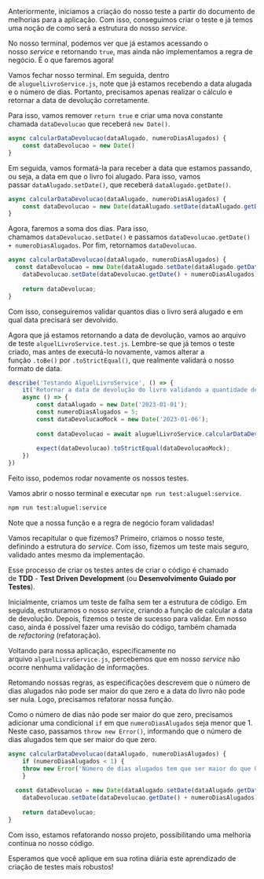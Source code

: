 Anteriormente, iniciamos a criação do nosso teste a partir do documento de melhorias para a aplicação. Com isso, conseguimos criar o teste e já temos uma noção de como será a estrutura do nosso _service_.

No nosso terminal, podemos ver que já estamos acessando o nosso _service_ e retornando `true`, mas ainda não implementamos a regra de negócio. É o que faremos agora!

Vamos fechar nosso terminal. Em seguida, dentro de `aluguelLivroService.js`, note que já estamos recebendo a data alugada e o número de dias. Portanto, precisamos apenas realizar o cálculo e retornar a data de devolução corretamente.

Para isso, vamos remover `return true` e criar uma nova constante chamada `dataDevolucao` que receberá `new Date()`.

```js
async calcularDataDevolucao(dataAlugado, numeroDiasAlugados) {
    const dataDevolucao = new Date() 
}
```

Em seguida, vamos formatá-la para receber a data que estamos passando, ou seja, a data em que o livro foi alugado. Para isso, vamos passar `dataAlugado.setDate()`, que receberá `dataAlugado.getDate()`.

```js
async calcularDataDevolucao(dataAlugado, numeroDiasAlugados) {
    const dataDevolucao = new Date(dataAlugado.setDate(dataAlugado.getDate())) 
}
```

Agora, faremos a soma dos dias. Para isso, chamamos `dataDevolucao.setDate()` e passamos `dataDevolucao.getDate() + numeroDiasAlugados`. Por fim, retornamos `dataDevolucao`.

```js
async calcularDataDevolucao(dataAlugado, numeroDiasAlugados) {
  const dataDevolucao = new Date(dataAlugado.setDate(dataAlugado.getDate()));
    dataDevolucao.setDate(dataDevolucao.getDate() + numeroDiasAlugados);
    
    return dataDevolucao;
}
```

Com isso, conseguiremos validar quantos dias o livro será alugado e em qual data precisará ser devolvido.

Agora que já estamos retornando a data de devolução, vamos ao arquivo de teste `alguelLivroService.test.js`. Lembre-se que já temos o teste criado, mas antes de executá-lo novamente, vamos alterar a função `.toBe()` por `.toStrictEqual()`, que realmente validará o nosso formato de data.

```js
describe('Testando AlguelLivroService', () => {
    it('Retornar a data de devolução do livro validando a quantidade de dias alugados', 
    async () => {
        const dataAlugado = new Date('2023-01-01');
        const numeroDiasAlugados = 5;
        const dataDevolucaoMock = new Date('2023-01-06');
        
        const dataDevolucao = await aluguelLivroService.calcularDataDevolucao(dataAlugado, numeroDiasAlugados);
        
        expect(dataDevolucao).toStrictEqual(dataDevolucaoMock);
    })
})
```

Feito isso, podemos rodar novamente os nossos testes.

Vamos abrir o nosso terminal e executar `npm run test:aluguel:service`.

```bash
npm run test:aluguel:service
```

Note que a nossa função e a regra de negócio foram validadas!

Vamos recapitular o que fizemos? Primeiro, criamos o nosso teste, definindo a estrutura do _service_. Com isso, fizemos um teste mais seguro, validado antes mesmo da implementação.

Esse processo de criar os testes antes de criar o código é chamado de **TDD** - **Test Driven Development** (ou **Desenvolvimento Guiado por Testes**).

Inicialmente, criamos um teste de falha sem ter a estrutura de código. Em seguida, estruturamos o nosso _service_, criando a função de calcular a data de devolução. Depois, fizemos o teste de sucesso para validar. Em nosso caso, ainda é possível fazer uma revisão do código, também chamada de _refactoring_ (refatoração).

Voltando para nossa aplicação, especificamente no arquivo `alguelLivroService.js`, percebemos que em nosso _service_ não ocorre nenhuma validação de informações.

Retomando nossas regras, as especificações descrevem que o número de dias alugados não pode ser maior do que zero e a data do livro não pode ser nula. Logo, precisamos refatorar nossa função.

Como o número de dias não pode ser maior do que zero, precisamos adicionar uma condicional `if` em que `numeroDiasAlugados` seja menor que 1. Neste caso, passamos `throw new Error()`, informando que o número de dias alugados tem que ser maior do que zero.

```js
async calcularDataDevolucao(dataAlugado, numeroDiasAlugados) {
    if (numeroDiasAlugados < 1) {
    throw new Error('Número de dias alugados tem que ser maior do que 0')
    }
    
  const dataDevolucao = new Date(dataAlugado.setDate(dataAlugado.getDate()));
    dataDevolucao.setDate(dataDevolucao.getDate() + numeroDiasAlugados);
    
    return dataDevolucao;
}
```

Com isso, estamos refatorando nosso projeto, possibilitando uma melhoria contínua no nosso código.

Esperamos que você aplique em sua rotina diária este aprendizado de criação de testes mais robustos!